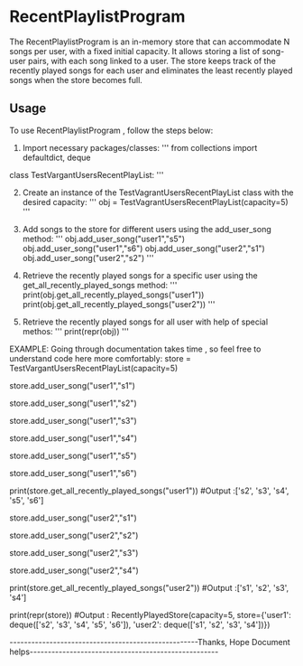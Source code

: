 # RecentPlaylistProgram
The RecentPlaylistProgram is an in-memory store that can accommodate N songs per user, with a fixed initial capacity.
It allows storing a list of song-user pairs, with each song linked to a user. 
The store keeps track of the recently played songs for each user and eliminates the least recently played songs when the store becomes full.

## Usage

To use RecentPlaylistProgram , follow the steps below:
1. Import necessary packages/classes:
'''
from collections import defaultdict, deque

class TestVargantUsersRecentPlayList:
'''

2. Create an instance of the TestVagrantUsersRecentPlayList class with the desired capacity:
'''
obj = TestVagrantUsersRecentPlayList(capacity=5)
'''

3. Add songs to the store for different users using the add_user_song method:
'''
obj.add_user_song("user1","s5")
obj.add_user_song("user1","s6")
obj.add_user_song("user2","s1")
obj.add_user_song("user2","s2")
'''

4. Retrieve the recently played songs for a specific user using the get_all_recently_played_songs method:
'''
print(obj.get_all_recently_played_songs("user1"))
print(obj.get_all_recently_played_songs("user2"))
'''

5. Retrieve the recently played songs for all user with help of special methos:
'''
print(repr(obj))
'''

EXAMPLE:
Going through documentation takes time , so feel free to understand code here more comfortably:
store = TestVargantUsersRecentPlayList(capacity=5)

store.add_user_song("user1","s1")

store.add_user_song("user1","s2")

store.add_user_song("user1","s3")

store.add_user_song("user1","s4")

store.add_user_song("user1","s5")

store.add_user_song("user1","s6")

print(store.get_all_recently_played_songs("user1")) #Output :['s2', 's3', 's4', 's5', 's6']

store.add_user_song("user2","s1")

store.add_user_song("user2","s2")

store.add_user_song("user2","s3")

store.add_user_song("user2","s4")

print(store.get_all_recently_played_songs("user2")) #Output :['s1', 's2', 's3', 's4']

print(repr(store)) #Output : RecentlyPlayedStore(capacity=5, store={'user1': deque(['s2', 's3', 's4', 's5', 's6']), 'user2': deque(['s1', 's2', 's3', 's4'])})


----------------------------------------------------Thanks, Hope Document helps----------------------------------------------------

